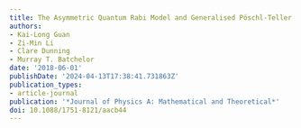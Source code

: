 ```yaml
---
title: The Asymmetric Quantum Rabi Model and Generalised Pöschl-Teller Potentials
authors:
- Kai-Long Guan
- Zi-Min Li
- Clare Dunning
- Murray T. Batchelor
date: '2018-06-01'
publishDate: '2024-04-13T17:38:41.731863Z'
publication_types:
- article-journal
publication: '*Journal of Physics A: Mathematical and Theoretical*'
doi: 10.1088/1751-8121/aacb44
---
```

